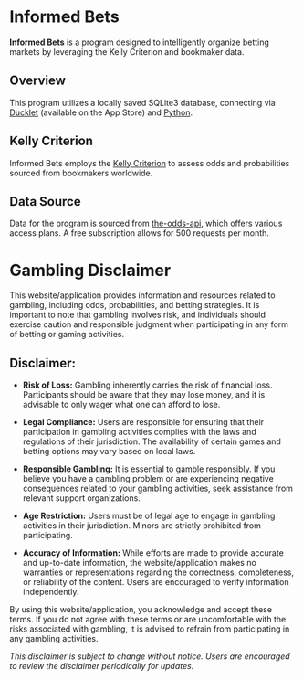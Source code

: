 # Informed Bets

**Informed Bets** is a program designed to intelligently organize betting markets by leveraging the Kelly Criterion and bookmaker data.

## Overview

This program utilizes a locally saved SQLite3 database, connecting via [Ducklet](https://apps.apple.com/us/app/ducklet/id6447237898?mt=12) (available on the App Store) and [Python](https://www.python.org/downloads/).

## Kelly Criterion

Informed Bets employs the [Kelly Criterion](https://www.techopedia.com/gambling-guides/kelly-criterion-gambling) to assess odds and probabilities sourced from bookmakers worldwide.

## Data Source

Data for the program is sourced from [the-odds-api](https://the-odds-api.com), which offers various access plans. A free subscription allows for 500 requests per month.







# Gambling Disclaimer

This website/application provides information and resources related to gambling, including odds, probabilities, and betting strategies. It is important to note that gambling involves risk, and individuals should exercise caution and responsible judgment when participating in any form of betting or gaming activities.

## Disclaimer:

- **Risk of Loss:** Gambling inherently carries the risk of financial loss. Participants should be aware that they may lose money, and it is advisable to only wager what one can afford to lose.

- **Legal Compliance:** Users are responsible for ensuring that their participation in gambling activities complies with the laws and regulations of their jurisdiction. The availability of certain games and betting options may vary based on local laws.

- **Responsible Gambling:** It is essential to gamble responsibly. If you believe you have a gambling problem or are experiencing negative consequences related to your gambling activities, seek assistance from relevant support organizations.

- **Age Restriction:** Users must be of legal age to engage in gambling activities in their jurisdiction. Minors are strictly prohibited from participating.

- **Accuracy of Information:** While efforts are made to provide accurate and up-to-date information, the website/application makes no warranties or representations regarding the correctness, completeness, or reliability of the content. Users are encouraged to verify information independently.

By using this website/application, you acknowledge and accept these terms. If you do not agree with these terms or are uncomfortable with the risks associated with gambling, it is advised to refrain from participating in any gambling activities.

*This disclaimer is subject to change without notice. Users are encouraged to review the disclaimer periodically for updates.*
